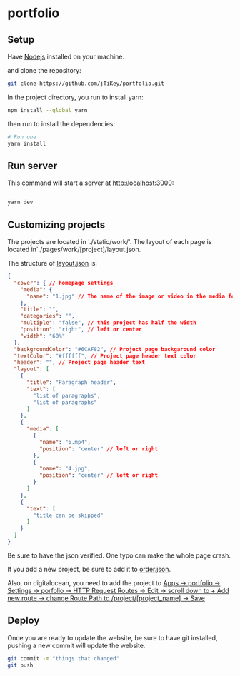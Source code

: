 # portfolio

## Setup

Have [Nodejs](https://nodejs.org/en/download) installed on your machine.

and clone the repository:

```bash
git clone https://github.com/jTiKey/portfolio.git
```

In the project directory, you run to install yarn:

```bash
npm install --global yarn
```

then run  to install the dependencies:


```bash
# Run one
yarn install
````

## Run server

This command will start a server at [http:\\localhost:3000](http:\\localhost:3000):

```bash

yarn dev

```

## Customizing projects

The projects are located in './static/work/'. The layout of each page is located in`./pages/work/[project]/layout.json.

The structure of [layout.json](./static/work/francescas/layout.json) is:

```json
{
  "cover": { // homepage settings
    "media": {
      "name": "1.jpg" // The name of the image or video in the media folder of each project
    },
    "title": "",
    "categories": "",
    "multiple": "false", // this project has half the width
    "position": "right", // left or center
    "width": "60%"
  },
  "backgroundColor": "#6CAF82", // Project page backgaround color
  "textColor": "#ffffff", // Project page header text color
  "header": "", // Project page header text
  "layout": [
    {
      "title": "Paragraph header",
      "text": [
        "list of paragraphs",
        "list of paragraphs"
      ]
    },
    {
      "media": [
        {
          "name": "6.mp4",
          "position": "center" // left or right
        },
        {
          "name": "4.jpg",
          "position": "center" // left or right
        }
      ]
    },
    {
      "text": [
        "title can be skipped"
      ]
    }
  ]
}
```

Be sure to have the json verified. One typo can make the whole page crash.

If you add a new project, be sure to add it to [order.json](./static/work/order.json).

Also, on digitalocean, you need to add the project to [Apps -> portfolio -> Settings -> porfolio -> HTTP Request Routes ->
Edit -> scroll down to + Add new route -> change Route Path to /project/[project_name] -> Save](https://cloud.digitalocean.com/apps/80a91dc4-0ff5-44ac-8f22-468aeb5b1a95/settings/portfolio?i=053ce1)

## Deploy

Once you are ready to update the website, be sure to have git installed, pushing a new commit will update the website.

```bash
git commit -m "things that changed"
git push
```
